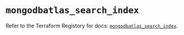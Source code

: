 # `mongodbatlas_search_index`

Refer to the Terraform Registory for docs: [`mongodbatlas_search_index`](https://www.terraform.io/docs/providers/mongodbatlas/r/search_index).
